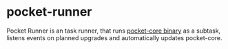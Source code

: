 # pocket-runner
Pocket Runner is an task runner, that runs [pocket-core binary](https://github.com/pokt-network/pocket-core) as a subtask, listens events on planned upgrades and automatically updates pocket-core.

